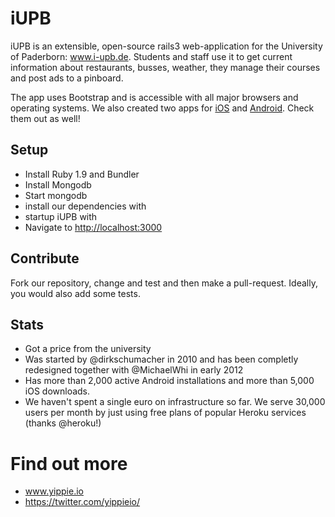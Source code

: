 # iUPB
iUPB is an extensible, open-source rails3 web-application for the University of Paderborn: www.i-upb.de.
Students and staff use it to get current information about restaurants, busses, weather, they manage their courses and post ads to a pinboard.

The app uses Bootstrap and is accessible with all major browsers and operating systems.
We also created two apps for [iOS](https://github.com/yippie-io/iUPB-iOS-App) and [Android](https://github.com/yippie-io/iUPB-Android). Check them out as well!

## Setup
- Install Ruby 1.9 and Bundler
- Install Mongodb <brew install mongodb>
- Start mongodb 
- install our dependencies with <bundle install>
- startup iUPB with <rails s>
- Navigate to <http://localhost:3000>

## Contribute
Fork our repository, change and test and then make a pull-request. Ideally, you would also add some tests.

## Stats
- Got a price from the university
- Was started by @dirkschumacher in 2010 and has been completly redesigned together with @MichaelWhi in early 2012
- Has more than 2,000 active Android installations and more than 5,000 iOS downloads.
- We haven't spent a single euro on infrastructure so far. We serve 30,000 users per month by just using free plans of popular Heroku services (thanks @heroku!)

# Find out more

- www.yippie.io
- https://twitter.com/yippieio/
